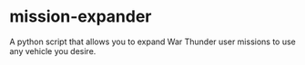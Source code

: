# mission-expander
A python script that allows you to expand War Thunder user missions to use any vehicle you desire.
